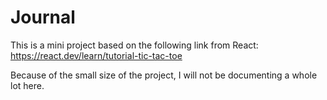 Journal
========
This is a mini project based on the following link from React: https://react.dev/learn/tutorial-tic-tac-toe

Because of the small size of the project, I will not be documenting a whole lot here.